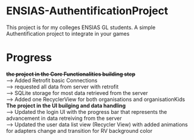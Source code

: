 # ENSIAS-AuthentificationProject
This project is for my colleges ENSIAS GL students.
A simple Authentification project to integrate in your games
# Progress
<strike><b>the project in the Core Functionalities building step</b></strike></br>
  --> Added Retrofit basic Connections </br>
  --> requested all data from server with retrofit</br>
  --> SQLite storage for most data retrieved from the server</br>
  --> Added one RecyclerView for both organisations and organisationKids</br>
  <b>The project in the UI builging and data handling</b> </br>
  --> Updated the login UI with the progress bar that represents the advancement in data retreiving from the server</br>
  --> Updated the user data list view (Recycler View) with added animations for adapters change and transition for RV background color</br>
